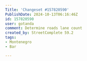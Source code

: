 ```yaml
---
Title: 'Changeset #157820590'
PublishDate: 2024-10-13T06:16:46Z
id: 157820590
user: gotanda
comment: Determine roads lane count
created_by: StreetComplete 59.2
tags:
- Montenegro
- Bar

---
```

